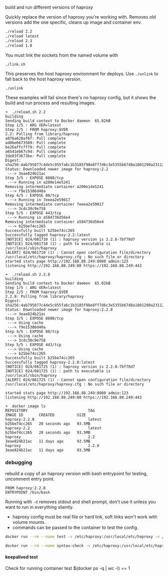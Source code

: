 build and run different versions of haproxy

Quickly replace the version of haproxy you're working with. Removes old versions add the one specific, cleans up image and container env. 

```bash
./reload 2.2
./reload latest
./reload 2.3
./reload 1.8
```
You must link the sockets from the named volume with 
```
./link.sh
```
This preserves the host haproxy environment for deploys. Use `./unlink` to fall back to the host haproxy version. 
```
./unlink
```
These examples will fail since there's no haproxy config, but it shows the build and run process and resulting images. 
```
➜  ./reload.sh 2.2
building
Sending build context to Docker daemon  65.02kB
Step 1/5 : ARG VER=latest
Step 2/5 : FROM haproxy:$VER
2.2: Pulling from library/haproxy
a076a628af6f: Pull complete
ad0be6673509: Pull complete
be26affcff79: Pull complete
a6541eb67c94: Pull complete
3de03f3673be: Pull complete
Digest: sha256:4ab795077c4de5c955fa6c1b3185f98e8ff7d6c3e5355b67d8a1801290a23112
Status: Downloaded newer image for haproxy:2.2
 ---> 3eae824b21ac
Step 3/5 : EXPOSE 8080/tcp
 ---> Running in a200e14e5241
Removing intermediate container a200e14e5241
 ---> f9e15386d40a
Step 4/5 : EXPOSE 80/tcp
 ---> Running in 7eeea2e59017
Removing intermediate container 7eeea2e59017
 ---> 3cdc38c9e758
Step 5/5 : EXPOSE 443/tcp
 ---> Running in a584736d56e4
Removing intermediate container a584736d56e4
 ---> b25be74cc265
Successfully built b25be74cc265
Successfully tagged haproxy-2.2:latest
[NOTICE] 024/081710 (1) : haproxy version is 2.2.8-7bf78d7
[NOTICE] 024/081710 (1) : path to executable is /usr/local/sbin/haproxy
[ALERT] 024/081710 (1) : Cannot open configuration file/directory /usr/local/etc/haproxy/haproxy.cfg : No such file or directory
started stats page http://192.168.88.249:8080 admin:123
listening http://192.168.88.249:80 https://192.168.88.249:443

➜  ./reload.sh 2.2.8
building
Sending build context to Docker daemon  65.02kB
Step 1/5 : ARG VER=latest
Step 2/5 : FROM haproxy:$VER
2.2.8: Pulling from library/haproxy
Digest: sha256:4ab795077c4de5c955fa6c1b3185f98e8ff7d6c3e5355b67d8a1801290a23112
Status: Downloaded newer image for haproxy:2.2.8
 ---> 3eae824b21ac
Step 3/5 : EXPOSE 8080/tcp
 ---> Using cache
 ---> f9e15386d40a
Step 4/5 : EXPOSE 80/tcp
 ---> Using cache
 ---> 3cdc38c9e758
Step 5/5 : EXPOSE 443/tcp
 ---> Using cache
 ---> b25be74cc265
Successfully built b25be74cc265
Successfully tagged haproxy-2.2.8:latest
[NOTICE] 024/081725 (1) : haproxy version is 2.2.8-7bf78d7
[NOTICE] 024/081725 (1) : path to executable is /usr/local/sbin/haproxy
[ALERT] 024/081725 (1) : Cannot open configuration file/directory /usr/local/etc/haproxy/haproxy.cfg : No such file or directory

started stats page http://192.168.88.249:8080 admin:123
listening http://192.168.88.249:80 https://192.168.88.249:443

➜  docker image ls
REPOSITORY                           TAG                                              IMAGE ID       CREATED          SIZE
haproxy-2.2.8                        latest                                           b25be74cc265   20 seconds ago   93.5MB
haproxy-2.2                          latest                                           b25be74cc265   20 seconds ago   93.5MB
haproxy                              2.2                                              3eae824b21ac   11 days ago      93.5MB
haproxy                              2.2.8                                            3eae824b21ac   11 days ago      93.5MB
```


### debugging 

rebuild a copy of an haproxy version with bash entrypoint for testing, uncomment entry point. 
```docker
FROM haproxy:2.2.8
ENTRYPOINT /bin/bash
```

Running with `-d` removes stdout and shell prompt, don't use it unless you want to run in everything sliently. 

- haproxy config must be real file or hard link, soft links won't work with volume mounts.
- commands can be passed to the container to test the config. 

```bash
docker run --rm --name test -v /etc/haproxy:/usr/local/etc/haproxy -v /etc/pki/tls/certs/letsencrypt:/etc/pki/tls/certs/letsencrypt -it haproxy-check-mounts-work
```

```bash
docker run --rm --name syntax-check -v /etc/haproxy:/usr/local/etc/haproxy -v /etc/pki/tls/certs/letsencrypt:/etc/pki/tls/certs/letsencrypt -it haproxy:2.2.8 haproxy -c -f /usr/local/etc/haproxy/haproxy.cfg
```

#### keepalived test
Check for running container 
test $(docker ps -q | wc -l) == 1
